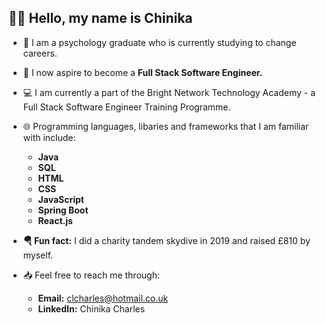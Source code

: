 ## 👋🏽 Hello, my name is Chinika


- 🧠 I am a psychology graduate who is currently studying to change careers.
- 🥞 I now aspire to become a <b>Full Stack Software Engineer.</b> 
- 💻 I am currently a part of the Bright Network Technology Academy - a Full Stack Software Engineer Training Programme. 
- 🌐 Programming languages, libaries and frameworks that I am familiar with include: 
  - <b> Java
  - SQL
  - HTML
  - CSS
  - JavaScript
  - Spring Boot
  - React.js </b>

- <b>🪂 Fun fact:</b> I did a charity tandem skydive in 2019 and raised £810 by myself.
- 📥 Feel free to reach me through:
  - <b>Email:</b>  clcharles@hotmail.co.uk 
  - <b>LinkedIn:</b>  Chinika Charles

